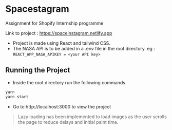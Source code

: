 # Spacestagram

Assignment for Shopify Internship programme

Link to project : https://spaceinstagram.netlify.app

- Project is made using React and tailwind CSS.
- The NASA API is to be added in a .env file in the root directory.
  eg : `REACT_APP_NASA_APIKEY = <your API key>`

## Running the Project

- Inside the root directory run the following commands

```sh
yarn
yarn start
```

- Go to http://localhost:3000 to view the project

> Lazy loading has been implemented to load images as the user scrolls the page to reduce delays and initial paint time.
